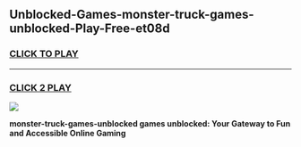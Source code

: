 
## Unblocked-Games-monster-truck-games-unblocked-Play-Free-et08d
<h3>
<a href="https://premium76.site?title=monster-truck-games-unblocked&ref=18A1">CLICK TO PLAY</a></h3>
<hr>

<h3>
<a href="https://premium76.site?title=monster-truck-games-unblocked&ref=18A1">CLICK 2 PLAY</a>
  
</h3>

<a href="https://premium76.site?title=monster-truck-games-unblocked&ref=18A1"><img src="https://clearcache.store/games.png"></a>


**monster-truck-games-unblocked games unblocked: Your Gateway to Fun and Accessible Online Gaming**
